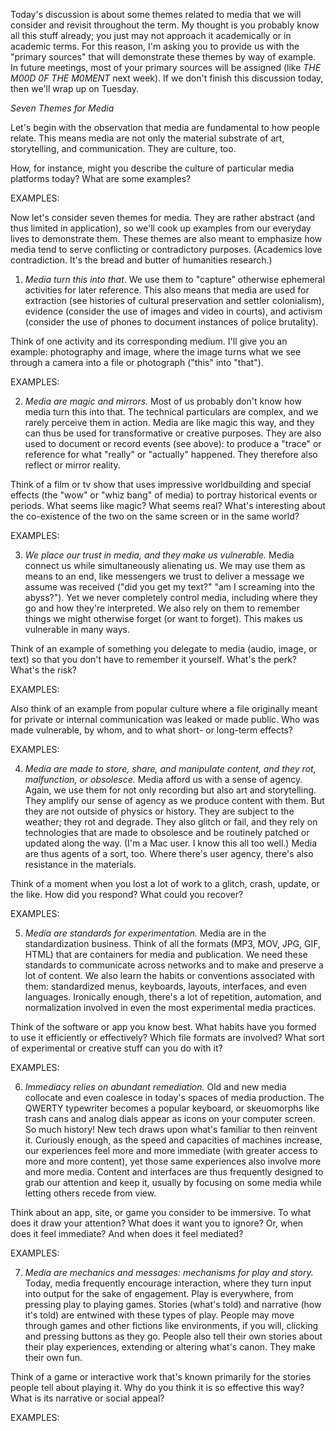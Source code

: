 Today's discussion is about some themes related to media that we will consider and revisit throughout the term. My thought is you probably know all this stuff already; you just may not approach it academically or in academic terms. For this reason, I'm asking you to provide us with the "primary sources" that will demonstrate these themes by way of example. In future meetings, most of your primary sources will be assigned (like *THE M00D 0F THE M0MENT* next week). If we don't finish this discussion today, then we'll wrap up on Tuesday. 

*Seven Themes for Media*  

Let's begin with the observation that media are fundamental to how people relate. This means media are not only the material substrate of art, storytelling, and communication. They are culture, too. 

How, for instance, might you describe the culture of particular media platforms today? What are some examples? 

EXAMPLES: 

Now let's consider seven themes for media. They are rather abstract (and thus limited in application), so we'll cook up examples from our everyday lives to demonstrate them. These themes are also meant to emphasize how media tend to serve conflicting or contradictory purposes. (Academics love contradiction. It's the bread and butter of humanities research.)

1. *Media turn this into that*. We use them to "capture" otherwise ephemeral activities for later reference. This also means that media are used for extraction (see histories of cultural preservation and settler colonialism), evidence (consider the use of images and video in courts), and activism (consider the use of phones to document instances of police brutality). 

Think of one activity and its corresponding medium. I'll give you an example: photography and image, where the image turns what we see through a camera into a file or photograph ("this" into "that").

EXAMPLES: 

2. *Media are magic and mirrors.* Most of us probably don't know how media turn this into that. The technical particulars are complex, and we rarely perceive them in action. Media are like magic this way, and they can thus be used for transformative or creative purposes. They are also used to document or record events (see above): to produce a "trace" or reference for what "really" or "actually" happened. They therefore also reflect or mirror reality. 

Think of a film or tv show that uses impressive worldbuilding and special effects (the "wow" or "whiz bang" of media) to portray historical events or periods. What seems like magic? What seems real? What's interesting about the co-existence of the two on the same screen or in the same world?

EXAMPLES: 

3. *We place our trust in media, and they make us vulnerable.* Media connect us while simultaneously alienating us. We may use them as means to an end, like messengers we trust to deliver a message we assume was received ("did you get my text?" "am I screaming into the abyss?"). Yet we never completely control media, including where they go and how they're interpreted. We also rely on them to remember things we might otherwise forget (or want to forget). This makes us vulnerable in many ways.

Think of an example of something you delegate to media (audio, image, or text) so that you don't have to remember it yourself. What's the perk? What's the risk? 

EXAMPLES: 

Also think of an example from popular culture where a file originally meant for private or internal communication was leaked or made public. Who was made vulnerable, by whom, and to what short- or long-term effects? 

EXAMPLES: 

4. *Media are made to store, share, and manipulate content, and they rot, malfunction, or obsolesce.* Media afford us with a sense of agency. Again, we use them for not only recording but also art and storytelling. They amplify our sense of agency as we produce content with them. But they are not outside of physics or history. They are subject to the weather; they rot and degrade. They also glitch or fail, and they rely on technologies that are made to obsolesce and be routinely patched or updated along the way. (I'm a Mac user. I know this all too well.) Media are thus agents of a sort, too. Where there's user agency, there's also resistance in the materials. 

Think of a moment when you lost a lot of work to a glitch, crash, update, or the like. How did you respond? What could you recover? 

EXAMPLES: 

5. *Media are standards for experimentation.* Media are in the standardization business. Think of all the formats (MP3, MOV, JPG, GIF, HTML) that are containers for media and publication. We need these standards to communicate across networks and to make and preserve a lot of content. We also learn the habits or conventions associated with them: standardized menus, keyboards, layouts, interfaces, and even languages. Ironically enough, there's a lot of repetition, automation, and normalization involved in even the most experimental media practices. 

Think of the software or app you know best. What habits have you formed to use it efficiently or effectively? Which file formats are involved? What sort of experimental or creative stuff can you do with it? 

EXAMPLES: 

6. *Immediacy relies on abundant remediation.* Old and new media collocate and even coalesce in today's spaces of media production. The QWERTY typewriter becomes a popular keyboard, or skeuomorphs like trash cans and analog dials appear as icons on your computer screen. So much history! New tech draws upon what's familiar to then reinvent it. Curiously enough, as the speed and capacities of machines increase, our experiences feel more and more immediate (with greater access to more and more content), yet those same experiences also involve more and more media. Content and interfaces are thus frequently designed to grab our attention and keep it, usually by focusing on some media while letting others recede from view. 

Think about an app, site, or game you consider to be immersive. To what does it draw your attention? What does it want you to ignore? Or, when does it feel immediate? And when does it feel mediated? 

EXAMPLES: 

7. *Media are mechanics and messages: mechanisms for play and story.* Today, media frequently encourage interaction, where they turn input into output for the sake of engagement. Play is everywhere, from pressing play to playing games. Stories (what's told) and narrative (how it's told) are entwined with these types of play. People may move through games and other fictions like environments, if you will, clicking and pressing buttons as they go. People also tell their own stories about their play experiences, extending or altering what's canon. They make their own fun.

Think of a game or interactive work that's known primarily for the stories people tell about playing it. Why do you think it is so effective this way? What is its narrative or social appeal? 

EXAMPLES:
